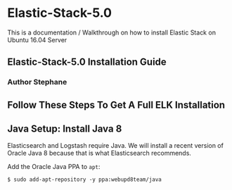 # Elastic-Stack-5.0

This is a documentation / Walkthrough on how to install Elastic Stack on Ubuntu 16.04 Server

## Elastic-Stack-5.0 Installation Guide

### Author Stephane

## Follow These Steps To Get A Full ELK Installation

   ## Java Setup: Install Java 8
   
   Elasticsearch and Logstash require Java. We will install a recent version of Oracle Java 8 because that is what Elasticsearch recommends.
   
   Add the Oracle Java PPA to `apt`:
   
   `$ sudo add-apt-repository -y ppa:webupd8team/java`